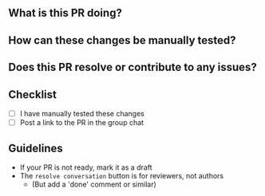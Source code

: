 ## What is this PR doing?


## How can these changes be manually tested?


## Does this PR resolve or contribute to any issues?


## Checklist
- [ ] I have manually tested these changes
- [ ] Post a link to the PR in the group chat

## Guidelines
- If your PR is not ready, mark it as a draft
- The `resolve conversation` button is for reviewers, not authors
  - (But add a 'done' comment or similar)

